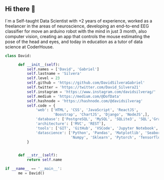 ## Hi there 👋

I´m a Self-taught Data Scientist with +2 years of experience, worked as a freelancer in the areas of neuroscience, developing an 
end-to-end EEG classifier for move an arduino robot with the mind in just 3 month, also computer vision, creating an app that controls the
mouse estimating the pose of the head and eyes, and today in education as a tutor of data science at CoderHouse.
  

```python
class David:

      def __init__(self):
          self.names = ['David', 'Gabriel']
          self.lastname = 'Silvera'
          self.level = 23
          self.github = 'https://github.com/DavidSilveraGabriel'
          self.twitter = 'https://twitter.com/David_Silvera21'
          self.instagram = 'https://www.instagram.com/davidsilverag/'
          self.medium = 'https://medium.com/@DofData'
          self.hashnode = 'https://hashnode.com/@davidsilverag'
          self.code = {
              'web': ['HTML', 'CSS', 'JavaScript', 'ReactJS',
                      'Boostrap', 'ChartJS', 'Django', 'NodeJS',],
              'database': ['PostgreSQL', 'MySQL', 'SQLite3', 'SQL','GraphQL'],
              'architecture': ['MVC', 'REST'],
              'tools': ['GIT', 'GitHub', 'VSCode', 'Jupyter Notebook', 'Anaconda','Colab'],
              'datascience': ['Python', 'Pandas', 'Matplotlib', 'Seaborn',
                              'Numpy', 'Sklearn', 'Pytorch', 'Tensorflow', 'Plotly']
          }
          

      def __str__(self):
          return self.name

if __name__ == '__main__':
      me = David()
```


